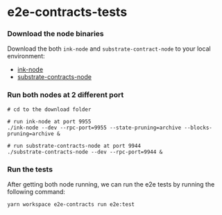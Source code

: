 # e2e-contracts-tests

### Download the node binaries

Download the both `ink-node` and `substrate-contract-node` to your local environment:
- [ink-node](https://github.com/use-ink/ink-node/releases/tag/v0.43.3)
- [substrate-contracts-node](https://github.com/paritytech/substrate-contracts-node/releases/tag/v0.42.0)

### Run both nodes at 2 different port

```shell
# cd to the download folder

# run ink-node at port 9955
./ink-node --dev --rpc-port=9955 --state-pruning=archive --blocks-pruning=archive & 

# run substrate-contracts-node at port 9944
./substrate-contracts-node --dev --rpc-port=9944 &
```

### Run the tests

After getting both node running, we can run the e2e tests by running the following command:

```shell
yarn workspace e2e-contracts run e2e:test
```

